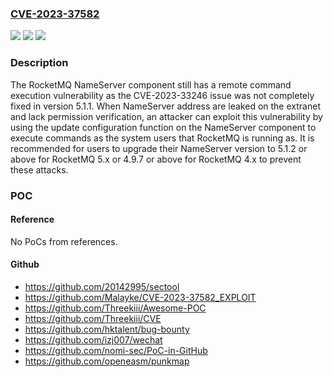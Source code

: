 ### [CVE-2023-37582](https://cve.mitre.org/cgi-bin/cvename.cgi?name=CVE-2023-37582)
![](https://img.shields.io/static/v1?label=Product&message=Apache%20RocketMQ&color=blue)
![](https://img.shields.io/static/v1?label=Version&message=5.0.0%3C%3D%205.1.1%20&color=brighgreen)
![](https://img.shields.io/static/v1?label=Vulnerability&message=CWE-94%20Improper%20Control%20of%20Generation%20of%20Code%20('Code%20Injection')&color=brighgreen)

### Description

The RocketMQ NameServer component still has a remote command execution vulnerability as the CVE-2023-33246 issue was not completely fixed in version 5.1.1. When NameServer address are leaked on the extranet and lack permission verification, an attacker can exploit this vulnerability by using the update configuration function on the NameServer component to execute commands as the system users that RocketMQ is running as. It is recommended for users to upgrade their NameServer version to 5.1.2 or above for RocketMQ 5.x or 4.9.7 or above for RocketMQ 4.x to prevent these attacks.

### POC

#### Reference
No PoCs from references.

#### Github
- https://github.com/20142995/sectool
- https://github.com/Malayke/CVE-2023-37582_EXPLOIT
- https://github.com/Threekiii/Awesome-POC
- https://github.com/Threekiii/CVE
- https://github.com/hktalent/bug-bounty
- https://github.com/izj007/wechat
- https://github.com/nomi-sec/PoC-in-GitHub
- https://github.com/openeasm/punkmap

